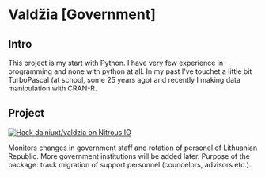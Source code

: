 Valdžia [Government]
=======

Intro
------

This project is my start with Python. I have very few experience in programming and none with python at all. In my past I've touchet a little bit TurboPascal (at school, some 25 years ago) and recently I making data manipulation with CRAN-R.

Project
--------

[![Hack dainiuxt/valdzia on Nitrous.IO](https://d3o0mnbgv6k92a.cloudfront.net/assets/hack-l-v1-4b6757c3247e3c50314390ece34cdb11.png)](https://www.nitrous.io/hack_button?source=embed&runtime=django&repo=dainiuxt%2Fvaldzia)

Monitors changes in government staff and rotation of personel of Lithuanian Republic.
More government institutions will be added later.
Purpose of the package: track migration of support personnel (councelors, advisors etc.).
